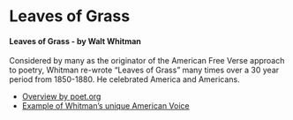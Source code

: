 # Leaves of Grass

#### Leaves of Grass - by Walt Whitman
Considered by many as the originator of the American Free Verse approach to poetry, Whitman re-wrote “Leaves of Grass” many times over a 30 year period from 1850-1880. He celebrated America and Americans.


- [Overview by poet.org](https://poets.org/text/guide-walt-whitmans-leaves-grass)
- [Example of Whitman’s unique American Voice](https://poets.org/poem/i-hear-america-singing)